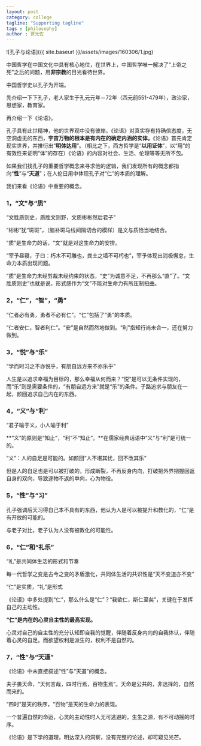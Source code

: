 ```yaml
---
layout: post
category: college
tagline: "Supporting tagline"
tags : [philosophy]
author : 贾光佐
---
```





![孔子与论语]({{ site.baseurl }}/assets/images/160306/1.jpg) 

中国哲学在中国文化中具有核心地位，在世界上，中国哲学唯一解决了“上帝之死”之后的问题，用**非宗教**的目光看待世界。

中国哲学史以孔子为开端。

先介绍一下下孔子，老人家生于孔元元年－72年（西元前551-479年），政治家，思想家，教育家。

再介绍一下《论语》。

孔子具有此世精神，他的世界观中没有彼岸。《论语》对真实存有持确信态度，无空洞虚无的东西，**宇宙万物的根本是有内在的确定内涵的实体。**《论语》首先肯定现实世界，并推衍出“**明体达用**”。（相比之下，西方哲学是“**以用证体**”，以“用”的有效性来证明“体”的存在）《论语》的内容对社会、生活、伦理等等无所不包。

如果我们找孔子的重要哲学概念来寻求他的逻辑，我们发现所有的概念都指向“**性**”与“**天道**”；在人伦日用中体现孔子对“仁”的本质的理解。

我们来看《论语》中重要的概念。

### 1，“文”与“质”

“文胜质则史，质胜文则野，文质彬彬然后君子”

“彬彬”犹“斑斑”，（脑补斑马线间隔切合的模样）是文与质恰当地结合。

“质”是生命力的话，“文”就是对这生命力的安排。

“宰予昼寝，子曰：朽木不可雕也，粪土之墙不可杇也”，宰予体现出消极懈怠，生命力本质出现问题。

“质”是生命力未经剪裁未经约束的状态，“史”为诚意不足，不再那么“直”了。“文胜质则史”也就是说，形式感作为“文”不能对生命力有所压制扭曲。
 
### 2，“仁”，“智”，“勇”

“仁者必有勇，勇者不必有仁”。“仁”包括了“勇”的本质。

“仁者安仁，智者利仁”。“安”是自然而然地做到。“利”指知行尚未合一，还在努力做到。
 
### 3，“悦”与“乐”

“学而时习之不亦悦乎，有朋自远方来不亦乐乎”

人生是以追求幸福为目标的，那么幸福从何而来？“悦”是可以无条件实现的，而“乐”则是需要条件的，“有朋自远方来”就是“乐”的条件。子路追求与朋友在一起，颜回追求自己内在的东西。
 
### 4，“义”与“利”

“君子喻于义，小人喻于利”

**“义”的原则是“知止”，“利”不“知止”。**在儒家经典话语中“义”与“利”是可统一的。

“义”：人的自足是可能的。如颜回“人不堪其忧，回不改其乐”

但是人的自足也是可以被打破的，形成断裂，不再反身内向，打破把外界把握回返自身的双向，导致逐物不返的单向，心为物役。
 
### 5，“性”与“习”

孔子强调后天习得自己本不具有的东西，他认为人是可以被提升和教化的，“仁”是有开放的可能的。

与老子对比，老子认为人没有被教化的可能性。
 
### 6，“仁”和“礼乐”

“礼”是共同体生活的形式和节奏

每一代哲学之变是古今之变的矛盾激化，共同体生活的共识性是“天不变道亦不变”

“仁”是实质，“礼”是形式

《论语》中多处提到“仁”，那么什么是“仁”？“我欲仁，斯仁至矣”，关键在于发挥自己的主动性。

**“仁”是内在的心灵自主性的最高实现。**

心灵对自己的自主性的充分认知即自我的觉醒，伴随着反身内向的自我体认，伴随着心灵的自足。而欲望权利是派生的，权利不是自然的。
 
### 7，“性”与“天道”

《论语》中未直接叙述“性”与“天道”的概念。

夫子畏天命，“天何言哉，四时行焉，百物生焉”。天命是公共的，非选择的，自然而来的。

“四时”是天的秩序，“百物”是天的生命力的表现。

一个普遍自然的命运，心灵的主动性时人无可逃避的，生生之源，有不可动摇的时序。

《论语》是下学的道理，明达深入的洞察，没有完整的论述，却可窥见光芒。